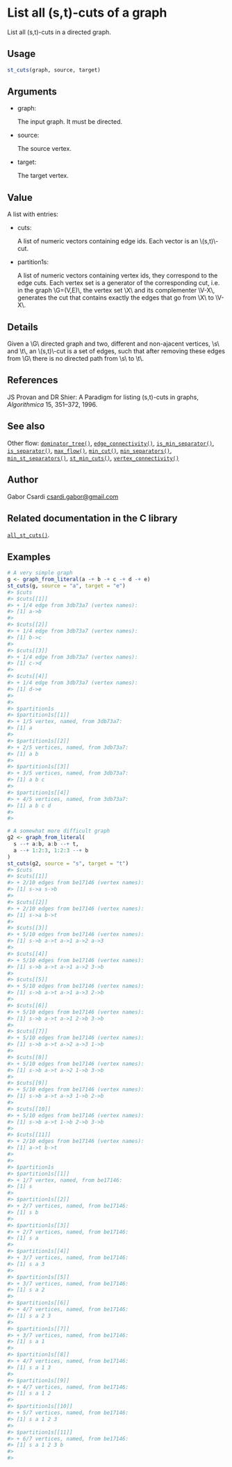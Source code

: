 # List all (s,t)-cuts of a graph

List all (s,t)-cuts in a directed graph.

## Usage

``` r
st_cuts(graph, source, target)
```

## Arguments

- graph:

  The input graph. It must be directed.

- source:

  The source vertex.

- target:

  The target vertex.

## Value

A list with entries:

- cuts:

  A list of numeric vectors containing edge ids. Each vector is an
  \\(s,t)\\-cut.

- partition1s:

  A list of numeric vectors containing vertex ids, they correspond to
  the edge cuts. Each vertex set is a generator of the corresponding
  cut, i.e. in the graph \\G=(V,E)\\, the vertex set \\X\\ and its
  complementer \\V-X\\, generates the cut that contains exactly the
  edges that go from \\X\\ to \\V-X\\.

## Details

Given a \\G\\ directed graph and two, different and non-ajacent
vertices, \\s\\ and \\t\\, an \\(s,t)\\-cut is a set of edges, such that
after removing these edges from \\G\\ there is no directed path from
\\s\\ to \\t\\.

## References

JS Provan and DR Shier: A Paradigm for listing (s,t)-cuts in graphs,
*Algorithmica* 15, 351–372, 1996.

## See also

Other flow:
[`dominator_tree()`](https://r.igraph.org/reference/dominator_tree.md),
[`edge_connectivity()`](https://r.igraph.org/reference/edge_connectivity.md),
[`is_min_separator()`](https://r.igraph.org/reference/is_min_separator.md),
[`is_separator()`](https://r.igraph.org/reference/is_separator.md),
[`max_flow()`](https://r.igraph.org/reference/max_flow.md),
[`min_cut()`](https://r.igraph.org/reference/min_cut.md),
[`min_separators()`](https://r.igraph.org/reference/min_separators.md),
[`min_st_separators()`](https://r.igraph.org/reference/min_st_separators.md),
[`st_min_cuts()`](https://r.igraph.org/reference/st_min_cuts.md),
[`vertex_connectivity()`](https://r.igraph.org/reference/vertex_connectivity.md)

## Author

Gabor Csardi <csardi.gabor@gmail.com>

## Related documentation in the C library

[`all_st_cuts()`](https://igraph.org/c/html/latest/igraph-Flows.html#igraph_all_st_cuts).

## Examples

``` r
# A very simple graph
g <- graph_from_literal(a -+ b -+ c -+ d -+ e)
st_cuts(g, source = "a", target = "e")
#> $cuts
#> $cuts[[1]]
#> + 1/4 edge from 3db73a7 (vertex names):
#> [1] a->b
#> 
#> $cuts[[2]]
#> + 1/4 edge from 3db73a7 (vertex names):
#> [1] b->c
#> 
#> $cuts[[3]]
#> + 1/4 edge from 3db73a7 (vertex names):
#> [1] c->d
#> 
#> $cuts[[4]]
#> + 1/4 edge from 3db73a7 (vertex names):
#> [1] d->e
#> 
#> 
#> $partition1s
#> $partition1s[[1]]
#> + 1/5 vertex, named, from 3db73a7:
#> [1] a
#> 
#> $partition1s[[2]]
#> + 2/5 vertices, named, from 3db73a7:
#> [1] a b
#> 
#> $partition1s[[3]]
#> + 3/5 vertices, named, from 3db73a7:
#> [1] a b c
#> 
#> $partition1s[[4]]
#> + 4/5 vertices, named, from 3db73a7:
#> [1] a b c d
#> 
#> 

# A somewhat more difficult graph
g2 <- graph_from_literal(
  s --+ a:b, a:b --+ t,
  a --+ 1:2:3, 1:2:3 --+ b
)
st_cuts(g2, source = "s", target = "t")
#> $cuts
#> $cuts[[1]]
#> + 2/10 edges from be17146 (vertex names):
#> [1] s->a s->b
#> 
#> $cuts[[2]]
#> + 2/10 edges from be17146 (vertex names):
#> [1] s->a b->t
#> 
#> $cuts[[3]]
#> + 5/10 edges from be17146 (vertex names):
#> [1] s->b a->t a->1 a->2 a->3
#> 
#> $cuts[[4]]
#> + 5/10 edges from be17146 (vertex names):
#> [1] s->b a->t a->1 a->2 3->b
#> 
#> $cuts[[5]]
#> + 5/10 edges from be17146 (vertex names):
#> [1] s->b a->t a->1 a->3 2->b
#> 
#> $cuts[[6]]
#> + 5/10 edges from be17146 (vertex names):
#> [1] s->b a->t a->1 2->b 3->b
#> 
#> $cuts[[7]]
#> + 5/10 edges from be17146 (vertex names):
#> [1] s->b a->t a->2 a->3 1->b
#> 
#> $cuts[[8]]
#> + 5/10 edges from be17146 (vertex names):
#> [1] s->b a->t a->2 1->b 3->b
#> 
#> $cuts[[9]]
#> + 5/10 edges from be17146 (vertex names):
#> [1] s->b a->t a->3 1->b 2->b
#> 
#> $cuts[[10]]
#> + 5/10 edges from be17146 (vertex names):
#> [1] s->b a->t 1->b 2->b 3->b
#> 
#> $cuts[[11]]
#> + 2/10 edges from be17146 (vertex names):
#> [1] a->t b->t
#> 
#> 
#> $partition1s
#> $partition1s[[1]]
#> + 1/7 vertex, named, from be17146:
#> [1] s
#> 
#> $partition1s[[2]]
#> + 2/7 vertices, named, from be17146:
#> [1] s b
#> 
#> $partition1s[[3]]
#> + 2/7 vertices, named, from be17146:
#> [1] s a
#> 
#> $partition1s[[4]]
#> + 3/7 vertices, named, from be17146:
#> [1] s a 3
#> 
#> $partition1s[[5]]
#> + 3/7 vertices, named, from be17146:
#> [1] s a 2
#> 
#> $partition1s[[6]]
#> + 4/7 vertices, named, from be17146:
#> [1] s a 2 3
#> 
#> $partition1s[[7]]
#> + 3/7 vertices, named, from be17146:
#> [1] s a 1
#> 
#> $partition1s[[8]]
#> + 4/7 vertices, named, from be17146:
#> [1] s a 1 3
#> 
#> $partition1s[[9]]
#> + 4/7 vertices, named, from be17146:
#> [1] s a 1 2
#> 
#> $partition1s[[10]]
#> + 5/7 vertices, named, from be17146:
#> [1] s a 1 2 3
#> 
#> $partition1s[[11]]
#> + 6/7 vertices, named, from be17146:
#> [1] s a 1 2 3 b
#> 
#> 
```
